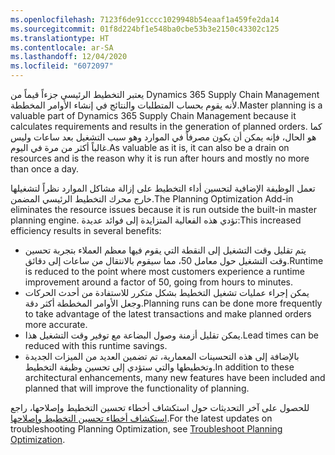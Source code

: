 ```yaml
---
ms.openlocfilehash: 7123f6de91cccc1029948b54eaaf1a459fe2da14
ms.sourcegitcommit: 01f8d224bf1e548ba0cbe53b3e2150c43302c125
ms.translationtype: HT
ms.contentlocale: ar-SA
ms.lasthandoff: 12/04/2020
ms.locfileid: "6072097"
---
```

<span data-ttu-id="a411b-101">يعتبر التخطيط الرئيسي جزءاً قيماً من Dynamics 365 Supply Chain Management لأنه يقوم بحساب المتطلبات والنتائج في إنشاء الأوامر المخططة.</span><span class="sxs-lookup"><span data-stu-id="a411b-101">Master planning is a valuable part of Dynamics 365 Supply Chain Management because it calculates requirements and results in the generation of planned orders.</span></span> <span data-ttu-id="a411b-102">كما هو الحال، فإنه يمكن أن يكون مصرفاً في الموارد وهو سبب التشغيل بعد ساعات وليس غالباً أكثر من مرة في اليوم.</span><span class="sxs-lookup"><span data-stu-id="a411b-102">As valuable as it is, it can also be a drain on resources and is the reason why it is run after hours and mostly no more than once a day.</span></span> 

<span data-ttu-id="a411b-103">تعمل الوظيفة الإضافية لتحسين أداء التخطيط على إزالة مشاكل الموارد نظراً لتشغيلها خارج محرك التخطيط الرئيسي المضمن.</span><span class="sxs-lookup"><span data-stu-id="a411b-103">The Planning Optimization Add-in eliminates the resource issues because it is run outside the built-in master planning engine.</span></span> <span data-ttu-id="a411b-104">تؤدي هذه الفعالية المتزايدة إلى فوائد عديدة:</span><span class="sxs-lookup"><span data-stu-id="a411b-104">This increased efficiency results in several benefits:</span></span>

- <span data-ttu-id="a411b-105">يتم تقليل وقت التشغيل إلى النقطة التي يقوم فيها معظم العملاء بتجربة تحسين وقت التشغيل حول معامل 50، مما سيقوم بالانتقال من ساعات إلى دقائق.</span><span class="sxs-lookup"><span data-stu-id="a411b-105">Runtime is reduced to the point where most customers experience a runtime improvement around a factor of 50, going from hours to minutes.</span></span>
- <span data-ttu-id="a411b-106">يمكن إجراء عمليات تشغيل التخطيط بشكل متكرر للاستفادة من أحدث الحركات وجعل الأوامر المخططة أكثر دقة.</span><span class="sxs-lookup"><span data-stu-id="a411b-106">Planning runs can be done more frequently to take advantage of the latest transactions and make planned orders more accurate.</span></span>
- <span data-ttu-id="a411b-107">يمكن تقليل أزمنة وصول البضاعة مع توفير وقت التشغيل هذا.</span><span class="sxs-lookup"><span data-stu-id="a411b-107">Lead times can be reduced with this runtime savings.</span></span>
- <span data-ttu-id="a411b-108">بالإضافة إلى هذه التحسينات المعمارية، تم تضمين العديد من الميزات الجديدة وتخطيطها والتي ستؤدي إلى تحسين وظيفة التخطيط.</span><span class="sxs-lookup"><span data-stu-id="a411b-108">In addition to these architectural enhancements, many new features have been included and planned that will improve the functionality of planning.</span></span>

<span data-ttu-id="a411b-109">للحصول على آخر التحديثات حول استكشاف أخطاء تحسين التخطيط وإصلاحها، راجع [استكشاف أخطاء تحسين التخطيط وإصلاحها]( https://docs.microsoft.com/dynamics365/supply-chain/master-planning/planning-optimization/planning-optimization-trouble-shooting/?azure-portal=true).</span><span class="sxs-lookup"><span data-stu-id="a411b-109">For the latest updates on troubleshooting Planning Optimization, see [Troubleshoot Planning Optimization]( https://docs.microsoft.com/dynamics365/supply-chain/master-planning/planning-optimization/planning-optimization-trouble-shooting/?azure-portal=true).</span></span>


